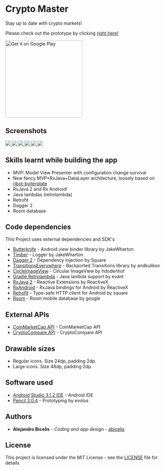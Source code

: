# Crypto Master #

Stay up to date with crypto markets!

Please check out the prototype by clicking [right here!](https://abicelis.github.io/CryptoMaster/index.html "CryptoMaster Prototype")

<a target="_blank" href='https://play.google.com/store/apps/details?id=ve.com.abicelis.planetracker&pcampaignid=MKT-Other-global-all-co-prtnr-py-PartBadge-Mar2515-1'><img alt='Get it on Google Play' src='https://play.google.com/intl/en_us/badges/images/generic/en_badge_web_generic.png' width="240px"/></a>

## Screenshots


[ ![](https://github.com/abicelis/PlaneTracker/blob/master/graphics/play_store/screens/v1.0/nexus5X/thumbs/1%20home.jpg) ](https://github.com/abicelis/PlaneTracker/blob/master/graphics/play_store/screens/v1.0/nexus5X/1%20home.png)
[ ![](https://github.com/abicelis/PlaneTracker/blob/master/graphics/play_store/screens/v1.0/nexus5X/thumbs/2%20trip%20detail.jpg) ](https://github.com/abicelis/PlaneTracker/blob/master/graphics/play_store/screens/v1.0/nexus5X/2%20trip%20detail.png)
[ ![](https://github.com/abicelis/PlaneTracker/blob/master/graphics/play_store/screens/v1.0/nexus5X/thumbs/3%20airport.jpg) ](https://github.com/abicelis/PlaneTracker/blob/master/graphics/play_store/screens/v1.0/nexus5X/3%20airport.png)
[ ![](https://github.com/abicelis/PlaneTracker/blob/master/graphics/play_store/screens/v1.0/nexus5X/thumbs/4%20flight%20route.jpg) ](https://github.com/abicelis/PlaneTracker/blob/master/graphics/play_store/screens/v1.0/nexus5X/4%20flight%20route.png)
[ ![](https://github.com/abicelis/PlaneTracker/blob/master/graphics/play_store/screens/v1.0/nexus5X/thumbs/5%20add%20a%20flight.jpg) ](https://github.com/abicelis/PlaneTracker/blob/master/graphics/play_store/screens/v1.0/nexus5X/5%20add%20a%20flight.png)
[ ![](https://github.com/abicelis/PlaneTracker/blob/master/graphics/play_store/screens/v1.0/nexus5X/thumbs/6%20add%20a%20flight.jpg) ](https://github.com/abicelis/PlaneTracker/blob/master/graphics/play_store/screens/v1.0/nexus5X/6%20add%20a%20flight.png)



## Skills learnt while building the app 
- MVP: Model View Presenter with configuration change survival
- New fancy MVP+RxJava+DataLayer architecture, loosely based on [ribot-boilerplate](https://github.com/ribot/android-boilerplate)
- RxJava 2 and Rx Android!
- Java lambdas (retrolambda)
- Retrofit
- Dagger 2
- Room database


## Code dependencies

This Project uses external dependencies and SDK's

* [Butterknife](https://github.com/JakeWharton/butterknife) - Android view binder library by JakeWharton
* [Timber](https://github.com/JakeWharton/timber) - Logger by JakeWharton
* [Dagger 2](https://github.com/google/dagger) - Dependency Injection by Square
* [TransitionsEverywhere](https://github.com/andkulikov/Transitions-Everywhere) - Backported Transitions library by andkulikov
* [CircleImageView](https://github.com/hdodenhof/CircleImageView) - Circular ImageView by hdodenhof
* [Gradle Retrolambda](https://github.com/evant/gradle-retrolambda) - Java lambda support by evant
* [RxJava 2](https://github.com/ReactiveX/RxJava) - Reactive Extensions by ReactiveX
* [RxAndroid](https://github.com/ReactiveX/RxAndroid) - RxJava bindings for Android by ReactiveX
* [Retrofit](https://github.com/square/retrofit) - Type-safe HTTP client for Android by square
* [Room](https://developer.android.com/topic/libraries/architecture/room.html) - Room mobile database by google


## External APIs

* [CoinMarketCap API](https://coinmarketcap.com/api/) - CoinMarketCap API
* [CryptoCompare API](https://www.cryptocompare.com/api/) - CryptoCompare API


## Drawable sizes

- Regular icons. Size 24dp, padding 2dp.
- Large icons. Size 48dp, padding 2dp.


## Software used

* [Android Studio 3.1.2 IDE](https://developer.android.com/studio/index.html) - Android IDE
* [Pencil 3.0.4](https://github.com/evolus/pencil) - Prototyping by evolus


## Authors

* **Alejandro Bicelis** - *Coding and app design* - [abicelis](https://github.com/abicelis)


## License

This project is licensed under the MIT License - see the [LICENSE](https://github.com/abicelis/CryptoMaster/blob/master/LICENSE) file for details

